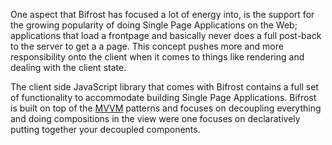 One aspect that Bifrost has focused a lot of energy into, is the support for the growing popularity of doing Single Page Applications on the Web; applications that load a frontpage and basically never does a full post-back to the server to get a a page. This concept pushes more and more responsibility onto the client when it comes to things like rendering and dealing with the client state.

The client side JavaScript library that comes with Bifrost contains a full set of functionality to accommodate building Single Page Applications. Bifrost is built on top of the [MVVM](http://en.wikipedia.org/wiki/MVVM) patterns and focuses on decoupling everything and doing compositions in the view were one focuses on declaratively putting together your decoupled components.